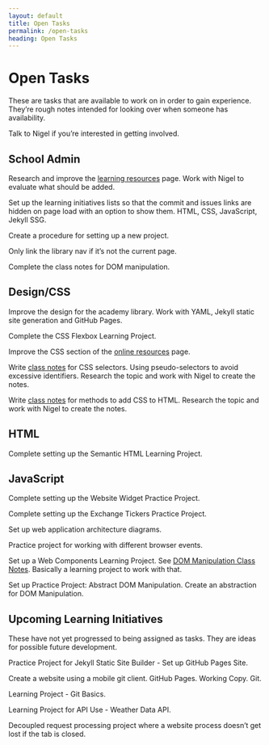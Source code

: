 ```yaml
---
layout: default
title: Open Tasks
permalink: /open-tasks
heading: Open Tasks
---
```


# Open Tasks

These are tasks that are available to work on in order to gain experience. They’re rough notes intended for looking over when someone has availability.

Talk to Nigel if you’re interested in getting involved.

## School Admin

Research and improve the [learning resources](resources) page. Work with Nigel to evaluate what should be added.

Set up the learning initiatives lists so that the commit and issues links are hidden on page load with an option to show them. HTML, CSS, JavaScript, Jekyll SSG.

Create a procedure for setting up a new project.

Only link the library nav if it’s not the current page.

Complete the class notes for DOM manipulation.

## Design/CSS

Improve the design for the academy library. Work with YAML, Jekyll static site generation and GitHub Pages.

Complete the CSS Flexbox Learning Project.

Improve the CSS section of the [online resources](/resources) page.

Write [class notes](/class-notes) for CSS selectors. Using pseudo-selectors to avoid excessive identifiers. Research the topic and work with Nigel to create the notes.

Write [class notes](/class-notes) for methods to add CSS to HTML. Research the topic and work with Nigel to create the notes.

## HTML

Complete setting up the Semantic HTML Learning Project.

## JavaScript

Complete setting up the Website Widget Practice Project.

Complete setting up the Exchange Tickers  Practice Project.

Set up web application architecture diagrams.

Practice project for working with different browser events.

Set up a Web Components Learning Project. See [DOM Manipulation Class Notes](class-notes/dom-manipulation). Basically a learning project to work with that.

Set up Practice Project: Abstract DOM Manipulation. Create an abstraction for DOM Manipulation.

## Upcoming Learning Initiatives

These have not yet progressed to being assigned as tasks. They are ideas for possible future development.

Practice Project for Jekyll Static Site Builder - Set up GitHub Pages Site.

Create a website using a mobile git client. GitHub Pages. Working Copy. Git.

Learning Project - Git Basics.

Learning Project for API Use - Weather Data API.

Decoupled request processing project where a website process doesn’t get lost if the tab is closed.
